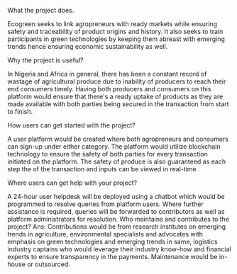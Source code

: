 What the project does. 

Ecogreen seeks to link agropreneurs with ready markets while ensuring safety and traceability of product origins and history. It also seeks to train participants in green technologies by keeping them abreast with emerging trends hence ensuring economic sustainability as well.

Why the project is useful? 

In Nigeria and Africa in general, there has been a constant record of wastage of agricultural produce due to inability of producers to reach their end consumers timely. Having both producers and consumers on this platform would ensure that there's a ready uptake of products as they are made available with both parties being secured in the transaction from start to finish.

How users can get started with the project? 

A user platform would be created where both agropreneurs and consumers can sign-up under either category. The platform would utilize blockchain technology to ensure the safety of both parties for every transaction initiated on the platform. The safety of produce is also guaranteed as each step the of the transaction and inputs can be viewed in real-time.

Where users can get help with your project? 

A 24-hour user helpdesk will be deployed using a chatbot which would be programmed to resolve queries from platform users. Where further assistance is required, queries will be forwarded to contributors as well as platform administrators for resolution.
Who maintains and contributes to the project? Ans: Contributions would be from research institutes on emerging trends in agriculture, environmental specialists and advocates with emphasis on green technologies and emerging trends in same, logistics industry captains who would leverage their industry know-how and financial experts to ensure transparency in the payments.  Maintenance would be in-house or outsourced.
